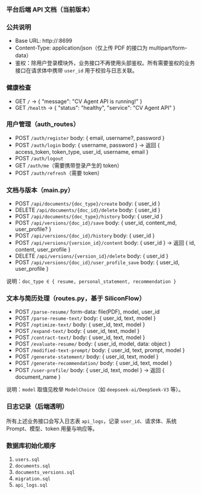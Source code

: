 ### 平台后端 API 文档（当前版本）

### 公共说明
- Base URL: http://<HOST>:8699
- Content-Type: application/json（仅上传 PDF 的接口为 multipart/form-data）
- 鉴权：除用户登录模块外，业务接口不再使用头部鉴权。所有需要鉴权的业务接口在请求体中携带 `user_id` 用于校验与日志关联。

### 健康检查
- GET `/` → { "message": "CV Agent API is running!" }
- GET `/health` → { "status": "healthy", "service": "CV Agent API" }

### 用户管理（auth_routes）
- POST `/auth/register` body: { email, username?, password }
- POST `/auth/login` body: { username, password } → 返回 { access_token, token_type, user_id, username, email }
- POST `/auth/logout`
- GET `/auth/me`（需要携带登录产生的 token）
- POST `/auth/refresh`（需要 token）

### 文档与版本（main.py）
- POST `/api/documents/{doc_type}/create` body: { user_id }
- DELETE `/api/documents/{doc_id}/delete` body: { user_id }
- POST `/api/documents/{doc_type}/history` body: { user_id }
- POST `/api/versions/{doc_id}/save` body: { user_id, content_md, user_profile? }
- POST `/api/versions/{doc_id}/history` body: { user_id }
- POST `/api/versions/{version_id}/content` body: { user_id } → 返回 { id, content, user_profile }
- DELETE `/api/versions/{version_id}/delete` body: { user_id }
- POST `/api/versions/{doc_id}/user_profile_save` body: { user_id, user_profile }

说明：`doc_type ∈ { resume, personal_statement, recommendation }`

### 文本与简历处理（routes.py，基于 SiliconFlow）
- POST `/parse-resume/` form-data: file(PDF), model, user_id
- POST `/parse-resume-text/` body: { user_id, text, model }
- POST `/optimize-text/` body: { user_id, text, model }
- POST `/expand-text/` body: { user_id, text, model }
- POST `/contract-text/` body: { user_id, text, model }
- POST `/evaluate-resume/` body: { user_id, model, data: object }
- POST `/modified-text-prompt/` body: { user_id, text, prompt, model }
- POST `/generate-statement/` body: { user_id, text, model }
- POST `/generate-recommendation/` body: { user_id, text, model }
- POST `/user-profile/` body: { user_id, text, model } → 返回 { document_name }

说明：`model` 取值见枚举 `ModelChoice`（如 `deepseek-ai/DeepSeek-V3` 等）。

### 日志记录（后端透明）
所有上述业务接口会写入日志表 `api_logs`，记录 `user_id`、请求体、系统 Prompt、模型、token 用量与响应等。

### 数据库初始化顺序
1. `users.sql`
2. `documents.sql`
3. `documents_versions.sql`
4. `migration.sql`
5. `api_logs.sql`